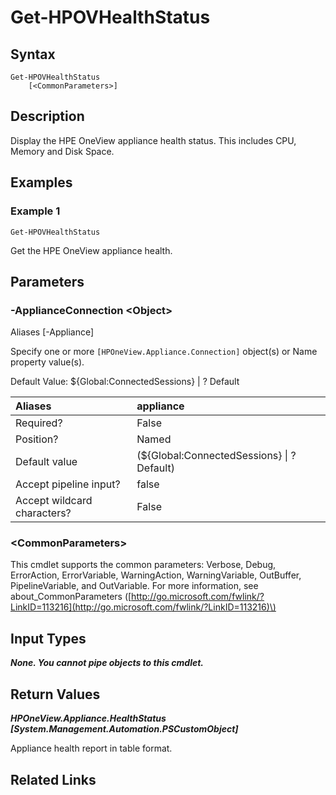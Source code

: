 ﻿---
description: Display appliance health.
---

# Get-HPOVHealthStatus

## Syntax

```text
Get-HPOVHealthStatus
    [<CommonParameters>]
```

## Description

Display the HPE OneView appliance health status.  This includes CPU, Memory and Disk Space.

## Examples

###  Example 1 

```text
Get-HPOVHealthStatus

```

Get the HPE OneView appliance health.

## Parameters

### -ApplianceConnection &lt;Object&gt;

Aliases [-Appliance]

Specify one or more `[HPOneView.Appliance.Connection]` object(s) or Name property value(s).

Default Value: ${Global:ConnectedSessions} | ? Default

| Aliases | appliance |
| :--- | :--- |
| Required? | False |
| Position? | Named |
| Default value | (${Global:ConnectedSessions} &vert; ? Default) |
| Accept pipeline input? | false |
| Accept wildcard characters? | False |

### &lt;CommonParameters&gt;

This cmdlet supports the common parameters: Verbose, Debug, ErrorAction, ErrorVariable, WarningAction, WarningVariable, OutBuffer, PipelineVariable, and OutVariable. For more information, see about\_CommonParameters \([http://go.microsoft.com/fwlink/?LinkID=113216](http://go.microsoft.com/fwlink/?LinkID=113216)\)

## Input Types

_**None.  You cannot pipe objects to this cmdlet.**_

## Return Values

_**HPOneView.Appliance.HealthStatus [System.Management.Automation.PSCustomObject]**_

Appliance health report in table format.


## Related Links

